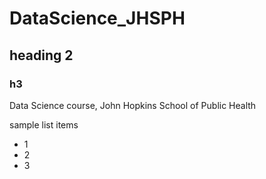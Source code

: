 # DataScience_JHSPH

## heading 2
### h3

Data Science course, John Hopkins School of Public Health

sample list items
* 1
* 2
* 3
